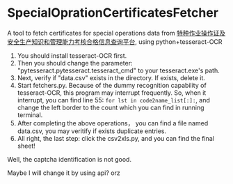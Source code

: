 # SpecialOprationCertificatesFetcher
A tool to fetch certificates for special operations data from [特种作业操作证及安全生产知识和管理能力考核合格信息查询平台](https://cx.mem.gov.cn), using python+tesseract-OCR

1. You should install tesseract-OCR first.
2. Then you should change the parameter: "pytesseract.pytesseract.tesseract_cmd" to your tesseract.exe's path.
3. Next, verify if "data.csv" exists in the directory. If exists, delete it.
4. Start fetchers.py. Because of the dummy recognition capability of tesseract-OCR, this program may interrupt frequently. So, when it interrupt, you can find line 55: `for lst in code2name_list[:]:`, and change the left border to the count which you can find in running terminal.
5. After completing the above operations， you can find a file named data.csv, you may veritify if exists duplicate entries.
6. All right, the last step: click the csv2xls.py, and you can find the final sheet!


Well, the captcha identification is not good.

Maybe I will change it by using api? orz
